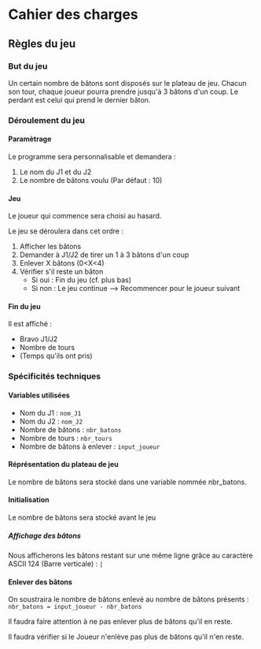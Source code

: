 # Cahier des charges

## Règles du jeu

### But du jeu
Un certain nombre de bâtons sont disposés sur le plateau de jeu.
Chacun son tour, chaque joueur pourra prendre jusqu'à 3 bâtons d'un coup.
Le perdant est celui qui prend le dernier bâton.

### Déroulement du jeu

#### Paramètrage
Le programme sera personnalisable et demandera :
1) Le nom du J1 et du J2
2) Le nombre de bâtons voulu (Par défaut : 10)

#### Jeu
Le joueur qui commence sera choisi au hasard.

Le jeu se déroulera dans cet ordre :

1) Afficher les bâtons
2) Demander à J1/J2 de tirer un 1 à 3 bâtons d'un coup
3) Enlever X bâtons (0<X<4)
4) Vérifier s'il reste un bâton
    + Si oui : Fin du jeu (cf. plus bas)
    + Si non : Le jeu continue --> Recommencer pour le joueur suivant 

#### Fin du jeu
Il est affiché :

+ Bravo J1/J2
+ Nombre de tours
+ (Temps qu'ils ont pris)

### Spécificités techniques

#### Variables utilisées
- Nom du J1 : `nom_J1`
- Nom du J2 : `nom_J2`
- Nombre de bâtons : `nbr_batons`
- Nombre de tours : `nbr_tours`
- Nombre de bâtons à enlever : `input_joueur` 

#### Réprésentation du plateau de jeu
Le nombre de bâtons sera stocké dans une variable nommée nbr_batons.

#### Initialisation
Le nombre de bâtons sera stocké avant le jeu

##### Affichage des bâtons
Nous afficherons les bâtons restant sur une même ligne grâce au caractère ASCII 124 (Barre verticale) : `|`

#### Enlever des bâtons
On soustraira le nombre de bâtons enlevé au nombre de bâtons présents : `nbr_batons = input_joueur - nbr_batons`

Il faudra faire attention à ne pas enlever plus de bâtons qu'il en reste.

Il faudra vérifier si le Joueur n'enlève pas plus de bâtons qu'il n'en reste.

